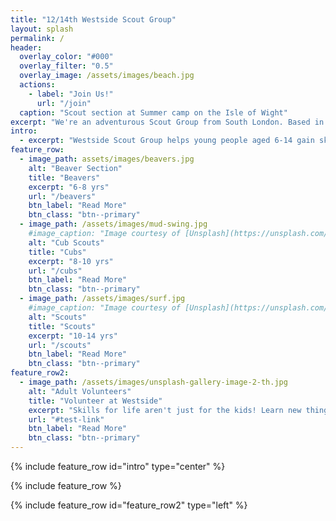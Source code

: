 ```yaml
---
title: "12/14th Westside Scout Group"
layout: splash
permalink: /
header:
  overlay_color: "#000"
  overlay_filter: "0.5"
  overlay_image: /assets/images/beach.jpg
  actions:
    - label: "Join Us!"
      url: "/join"
  caption: "Scout section at Summer camp on the Isle of Wight"
excerpt: "We're an adventurous Scout Group from South London. Based in Balham, we've been going strong for over a century!"
intro: 
  - excerpt: "Westside Scout Group helps young people aged 6-14 gain skills for life."
feature_row:
  - image_path: assets/images/beavers.jpg
    alt: "Beaver Section"
    title: "Beavers"
    excerpt: "6-8 yrs"
    url: "/beavers"
    btn_label: "Read More"
    btn_class: "btn--primary"
  - image_path: /assets/images/mud-swing.jpg
    #image_caption: "Image courtesy of [Unsplash](https://unsplash.com/)"
    alt: "Cub Scouts"
    title: "Cubs"
    excerpt: "8-10 yrs"
    url: "/cubs"
    btn_label: "Read More"
    btn_class: "btn--primary"
  - image_path: /assets/images/surf.jpg
    #image_caption: "Image courtesy of [Unsplash](https://unsplash.com/)"
    alt: "Scouts"
    title: "Scouts"
    excerpt: "10-14 yrs"
    url: "/scouts"
    btn_label: "Read More"
    btn_class: "btn--primary"
feature_row2:
  - image_path: /assets/images/unsplash-gallery-image-2-th.jpg
    alt: "Adult Volunteers"
    title: "Volunteer at Westside"
    excerpt: "Skills for life aren't just for the kids! Learn new things while having fun by joining the team, with flexible opportunities available."
    url: "#test-link"
    btn_label: "Read More"
    btn_class: "btn--primary"
---
```


{% include feature_row id="intro" type="center" %}

{% include feature_row %}

{% include feature_row id="feature_row2" type="left" %}